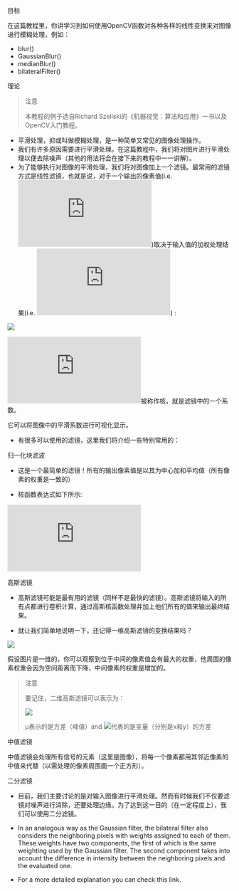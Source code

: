 目标

在这篇教程里，你讲学习到如何使用OpenCV函数对各种各样的线性变换来对图像进行模糊处理，例如：

* blur()
* GaussianBlur()
* medianBlur()
* bilateralFilter()

理论

> 注意
>
> 本教程的例子选自Richard Szeliski的《机器视觉：算法和应用》一书以及OpenCV入门教程。

* 平滑处理，抑或叫做模糊处理，是一种简单又常见的图像处理操作。
* 我们有许多原因需要进行平滑处理。在这篇教程中，我们将对图片进行平滑处理以便去除噪声（其他的用法将会在接下来的教程中一一讲解）。
* 为了能够执行对图像的平滑处理，我们将对图像加上一个滤镜。最常用的滤镜方式是线性滤镜，也就是说，对于一个输出的像素值(i.e. ![](http://latex.codecogs.com/gif.latex?g(i,j)))取决于输入值的加权处理结果(i.e. ![](http://latex.codecogs.com/gif.latex?f(i+k,j+l))) :

![](http://latex.codecogs.com/gif.latex?g(i,j)=\sum_{k,l}f(i+k,j+l)h(k,l))

![](http://latex.codecogs.com/gif.latex?h(k,l))被称作核，就是滤镜中的一个系数。

它可以将图像中的平滑系数进行可视化显示。

* 有很多可以使用的滤镜，这里我们将介绍一些特别常用的：

归一化块滤波

* 这是一个最简单的滤镜！所有的输出像素值是以其为中心加和平均值（所有像素的权重是一致的）

* 核函数表达式如下所示:

![](http://latex.codecogs.com/gif.latex?K%3D%5Cdfrac%7B1%7D%7BK_%7Bwidth%7D%5Ccdot%7BK_%7Bheight%7D%7D%7D%5Cbegin%7Bbmatrix%7D1%261%261%26...%261%5C%5C1%261%261%26...%261%5C%5C.%26.%26.%26...%26%201%5C%5C.%26.%26.%26...%261%5C%5C1%261%261%26...%261%5Cend%7Bbmatrix%7D)

高斯滤镜

* 高斯滤镜可能是最有用的滤镜（同样不是最快的滤镜）。高斯滤镜将输入的所有点都进行卷积计算，通过高斯核函数处理并加上他们所有的值来输出最终结果。

* 就让我们简单地说明一下，还记得一维高斯滤镜的变换结果吗？

![](file:///F:/Project/C/OpenCV4.1.0doc/Smoothing_Tutorial_theory_gaussian_0.jpg)

假设图片是一维的，你可以观察到位于中间的像素值会有最大的权重，他周围的像素权重会因为空间距离而下降，中间像素的权重是增加的。

> 注意
> 
> 要记住，二维高斯滤镜可以表示为：
> 
> ![](http://latex.codecogs.com/gif.latex?G_{0}(x,y)=Ae^{\dfrac{-(x-\mu_{x})^{2}}{2\sigma^{2}_{x}}+\dfrac{-(y-\mu_{y})^{2}}{2\sigma^{2}_{y}}})
> 
> μ表示的是方差（峰值）and ![](http://latex.codecogs.com/gif.latex?\sigma^{2})代表的是变量（分别是x和y）的方差

中值滤镜

中值滤镜会处理所有信号的元素（这里是图像），将每一个像素都用其邻近像素的中值来代替（以需处理的像素周围画一个正方形）。

二分滤镜

* 目前，我们主要讨论的是对输入图像进行平滑处理。然而有时候我们不仅要滤镜对噪声进行消除，还要处理边缘。为了达到这一目的（在一定程度上），我们可以使用二分滤镜。

* In an analogous way as the Gaussian filter, the bilateral filter also considers the neighboring pixels with weights assigned to each of them. These weights have two components, the first of which is the same weighting used by the Gaussian filter. The second component takes into account the difference in intensity between the neighboring pixels and the evaluated one.

* For a more detailed explanation you can check this link.
